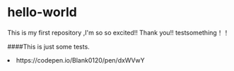 # hello-world
This is my first repository ,I'm so so excited!!
Thank you!!
testsomething！！

####This is just some tests.
<li>https://codepen.io/Blank0120/pen/dxWVwY
